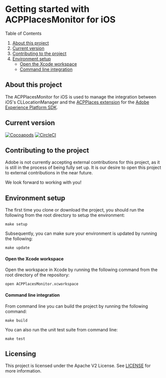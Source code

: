 # Getting started with ACPPlacesMonitor for iOS

Table of Contents

1. [About this project](#about-this-project)
2. [Current version](#current-version)
3. [Contributing to the project](#contributing-to-the-project)
4. [Environment setup](#environment-setup)
    - [Open the Xcode workspace](#open-the-xcode-workspace)
    - [Command line integration](#command-line-integration)    

## About this project

The ACPPlacesMonitor for iOS is used to manage the integration between iOS's CLLocationManager and the [ACPPlaces extension](https://cocoapods.org/pods/ACPPlaces) for the [Adobe Experience Platform SDK](https://github.com/Adobe-Marketing-Cloud/acp-sdks).

## Current version

[![Cocoapods](https://img.shields.io/cocoapods/v/ACPPlacesMonitor.svg?color=orange&label=ACPPlacesMonitor&logo=apple&logoColor=white&style=flat-square)](https://cocoapods.org/pods/ACPPlacesMonitor)
[![CircleCI](https://img.shields.io/circleci/project/github/adobe/places-monitor-ios/master.svg)](https://circleci.com/gh/adobe/workflows/places-monitor-ios)


## Contributing to the project

Adobe is not currently accepting external contributions for this project, as it is still in the process of being fully set up. It is our desire to open this project to external contributions in the near future.

We look forward to working with you!

## Environment setup

The first time you clone or download the project, you should run the following from the root directory to setup the environment:

~~~~
make setup
~~~~

Subsequently, you can make sure your environment is updated by running the following:

~~~~
make update
~~~~

#### Open the Xcode workspace

Open the workspace in Xcode by running the following command from the root directory of the repository:

~~~
open ACPPlacesMonitor.xcworkspace
~~~

#### Command line integration

From command line you can build the project by running the following command:

~~~~
make build
~~~~

You can also run the unit test suite from command line:

~~~~
make test
~~~~

## Licensing
This project is licensed under the Apache V2 License. See [LICENSE](LICENSE) for more information.
